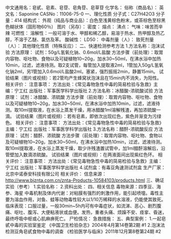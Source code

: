 中文通用名：皂甙、皂素、皂苷、皂角苷、皂草苷
化学名：
俗称（商品名）：
英文名：Saponine
CASNo：11006-75-0
一、理化性质
分子式：C27H42O3
分子量：414
结构式：
外观（纯品与商业品）：白色至浅黄棕色粉末，或茶棕色至棕黑色糊状体（固形物60％）
图片（另存）：
密度：
熔点：
沸点：
气味：味苦而辛辣
可燃性：
溶解性：一般可溶于水、甲醇和稀乙醇，易溶于热水、热甲醇及热乙醇，不溶于乙醚、氯仿及苯。
酸碱性：
LD50：
中毒剂量（人）：
致死剂量（人）：
其他理化性质（特殊反应）：
二、快速检测参考方法
1.方法名称：泡沫试验
方法原理：
试剂：50g/L氢氧化钠、0.6mol/L盐酸
方法步骤（前处理）：取胃内容物、呕吐物、食物以及可疑植物10~20g，加水30~50ml，在沸水浴中加热10min，过滤，滤液待测。取2支试管，每管加入提取液2ml，1管加入50g/L氢氧化钠2ml，另1管加入0.6mol/L盐酸2ml。塞紧，强烈振摇2min，静置15min。
试验结果（图片或视频）：若2管均产生蜂窝状泡沫且在15min内不消失，为阳性。
相关评价：
注意事项：
方法出处：《常见毒物急性中毒的简易检验与急救》主编：宁工红 出版社：军事医学科学出版社
2.方法名称：冰醋酸-浓硫酸试验
方法原理：
试剂：冰醋酸、浓硫酸
方法步骤（前处理）：取胃内容物、呕吐物、食物以及可疑植物10~20g，加水30~50ml，在沸水浴中加热10min，过滤，滤液待测。取10ml提取液，在水浴上蒸发干燥，用冰醋酸1ml溶解残渣，再加浓硫酸一滴。
试验结果（图片或视频）：若有皂素，即依次出现红色，紫色并渐变为污绿色。
相关评价：
注意事项：
方法出处：《常见毒物急性中毒的简易检验与急救》主编：宁工红 出版社：军事医学科学出版社
3.方法名称：醋酐-浓硫酸反应
方法原理：
试剂：醋酐、浓硫酸
方法步骤（前处理）：取胃内容物、呕吐物、食物以及可疑植物10~20g，加水30~50ml，在沸水浴中加热10min，过滤，滤液待测。取10ml提取液，在水浴上蒸发干燥，取少许残渣置试管中，加1ml醋酐溶解后，沿管壁加入数滴浓硫酸。
试验结果（图片或视频）：在两液面间出现紫红色环。
相关评价：
注意事项：
方法出处：《常见毒物急性中毒的简易检验与急救》主编：宁工红 出版社：军事医学科学出版社
4.试剂盒：有毒豆角速测试剂盒
生产厂家：北京中诺泰安科技有限公司
相关评价：
信息来源：http://www.bjznta.com.cn/znta-Products-10584103/products.html
三、确证实验（参考）
1.实验名称：
2.资料出处：
四、相关信息
毒物来源：四季豆、海参、海星
中毒机制及体内代谢：对粘膜有强烈的刺激作用，能引起喷嚏。毒性主要为溶血作用，对鱼、蛙等动物毒性较大以1/10万稀释的水溶液，仍能使其致死。
临床表现：口服过量，一般30min~5h内可有中毒症状，如流涕、恶心、剧烈腹痛、呕吐、腹泻、大便粘液状或血便。发热，重者头痛、烦躁不安、痉挛、昏迷，最终呼吸中枢或心肌麻痹死亡。
尸检情况：
急救措施：
五、典型案例：
1.一起皂甙中毒的实验室鉴定 《中国卫生检验杂志》2004年4月第14卷第2期 #1
2.泡沫法检测豆角皂甙食物中毒的调查 《检验医学与临床》2011年12月第8卷第24期 #2
